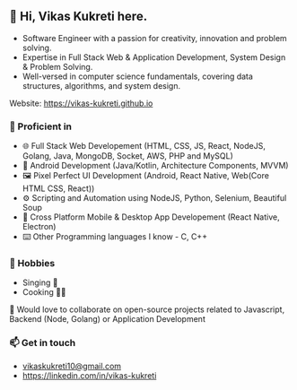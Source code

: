 ## 👋 Hi, Vikas Kukreti here.
- Software Engineer with a passion for creativity, innovation and problem solving.
- Expertise in Full Stack Web & Application Development, System Design & Problem Solving.
- Well-versed in computer science fundamentals, covering data structures, algorithms, and system design.


Website: https://vikas-kukreti.github.io

### 💪 Proficient in
- 🌐 Full Stack Web Developement (HTML, CSS, JS, React, NodeJS, Golang, Java, MongoDB, Socket, AWS, PHP and MySQL)
- 📱 Android Development (Java/Kotlin, Architecture Components, MVVM)
- 🖼️ Pixel Perfect UI Development (Android, React Native, Web(Core HTML CSS, React))
- ⚙️ Scripting and Automation using NodeJS, Python, Selenium, Beautiful Soup
- 🚀 Cross Platform Mobile & Desktop App Developement (React Native, Electron)
- ⌨️ Other Programming languages I know - C, C++

### 🌱 Hobbies
- Singing 🎤
- Cooking 🧑‍🍳

🤝 Would love to collaborate on open-source projects related to Javascript, Backend (Node, Golang) or Application Development

### 📫 Get in touch 
- vikaskukreti10@gmail.com
- https://linkedin.com/in/vikas-kukreti
